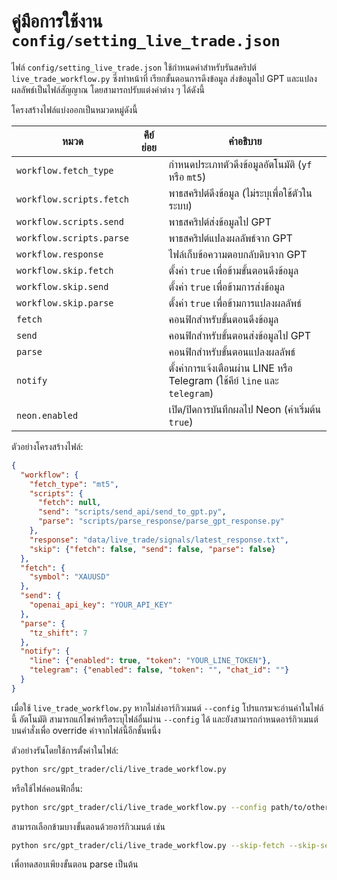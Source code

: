 # คู่มือการใช้งาน `config/setting_live_trade.json`

ไฟล์ `config/setting_live_trade.json` ใช้กำหนดค่าสำหรับรันสคริปต์ `live_trade_workflow.py` ซึ่งทำหน้าที่
เรียกขั้นตอนการดึงข้อมูล ส่งข้อมูลไป GPT และแปลงผลลัพธ์เป็นไฟล์สัญญาณ
โดยสามารถปรับแต่งค่าต่าง ๆ ได้ดังนี้

โครงสร้างไฟล์แบ่งออกเป็นหมวดหมู่ดังนี้

| หมวด | คีย์ย่อย | คำอธิบาย |
|------|---------|-----------|
| `workflow.fetch_type` |  | กำหนดประเภทตัวดึงข้อมูลอัตโนมัติ (`yf` หรือ `mt5`) |
| `workflow.scripts.fetch` |  | พาธสคริปต์ดึงข้อมูล (ไม่ระบุเพื่อใช้ตัวในระบบ) |
| `workflow.scripts.send` |  | พาธสคริปต์ส่งข้อมูลไป GPT |
| `workflow.scripts.parse` |  | พาธสคริปต์แปลงผลลัพธ์จาก GPT |
| `workflow.response` |  | ไฟล์เก็บข้อความตอบกลับดิบจาก GPT |
| `workflow.skip.fetch` |  | ตั้งค่า `true` เพื่อข้ามขั้นตอนดึงข้อมูล |
| `workflow.skip.send` |  | ตั้งค่า `true` เพื่อข้ามการส่งข้อมูล |
| `workflow.skip.parse` |  | ตั้งค่า `true` เพื่อข้ามการแปลงผลลัพธ์ |
| `fetch` |  | คอนฟิกสำหรับขั้นตอนดึงข้อมูล |
| `send` |  | คอนฟิกสำหรับขั้นตอนส่งข้อมูลไป GPT |
| `parse` |  | คอนฟิกสำหรับขั้นตอนแปลงผลลัพธ์ |
| `notify` |  | ตั้งค่าการแจ้งเตือนผ่าน LINE หรือ Telegram (ใช้คีย์ `line` และ `telegram`) |
| `neon.enabled` |  | เปิด/ปิดการบันทึกผลไป Neon (ค่าเริ่มต้น `true`) |

ตัวอย่างโครงสร้างไฟล์:

```json
{
  "workflow": {
    "fetch_type": "mt5",
    "scripts": {
      "fetch": null,
      "send": "scripts/send_api/send_to_gpt.py",
      "parse": "scripts/parse_response/parse_gpt_response.py"
    },
    "response": "data/live_trade/signals/latest_response.txt",
    "skip": {"fetch": false, "send": false, "parse": false}
  },
  "fetch": {
    "symbol": "XAUUSD"
  },
  "send": {
    "openai_api_key": "YOUR_API_KEY"
  },
  "parse": {
    "tz_shift": 7
  },
  "notify": {
    "line": {"enabled": true, "token": "YOUR_LINE_TOKEN"},
    "telegram": {"enabled": false, "token": "", "chat_id": ""}
  }
}
```

เมื่อใช้ `live_trade_workflow.py` หากไม่ส่งอาร์กิวเมนต์ `--config` โปรแกรมจะอ่านค่าในไฟล์นี้
อัตโนมัติ สามารถแก้ไขค่าหรือระบุไฟล์อื่นผ่าน `--config` ได้
และยังสามารถกำหนดอาร์กิวเมนต์บนคำสั่งเพื่อ override ค่าจากไฟล์นี้อีกชั้นหนึ่ง

ตัวอย่างรันโดยใช้การตั้งค่าในไฟล์:

```bash
python src/gpt_trader/cli/live_trade_workflow.py
```

หรือใช้ไฟล์คอนฟิกอื่น:

```bash
python src/gpt_trader/cli/live_trade_workflow.py --config path/to/other.json
```

สามารถเลือกข้ามบางขั้นตอนด้วยอาร์กิวเมนต์ เช่น

```bash
python src/gpt_trader/cli/live_trade_workflow.py --skip-fetch --skip-send
```

เพื่อทดสอบเพียงขั้นตอน parse เป็นต้น
